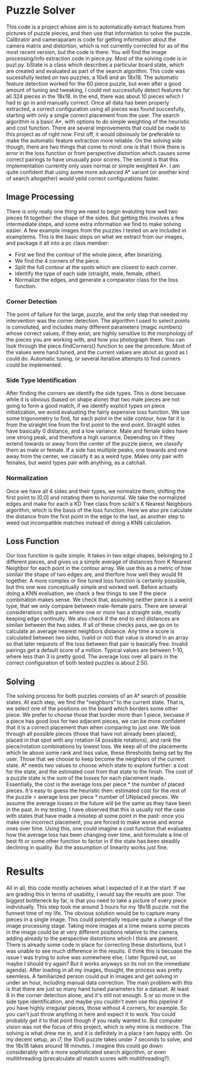 # Puzzle Solver
  This code is a project whose aim is to automatically extract features from pictures of puzzle pieces, and then
use that information to solve the puzzle. Calibrator and cameraparam is code for getting information about the camera 
matrix and distortion, which is not currently corrected for as of the most recent version, but the code is there. You will
find the image processing/info extraction code in piece.py. Most of the solving code is in puzl.py. bState is a class 
which describes a particular board state, which are created and evaluated as part of the search algorithm. This code was 
sucessfully tested on two puzzles, a 10x6 and an 18x18. The automatic feature detection worked for the 60 piece puzzle,
but even after a good amount of tuning and tweaking, I could not successfully detect features for all 324 pieces in 
the 18x18. In the end, there was about 10 pieces which I had to go in and manually correct. Once all data has been
properly extracted, a correct configuration using all pieces was found succesfully, starting with only a single  correct
placement from the user. The search algorithm is a basic A*, with options to do simple weighting of the heuristic and
cost function. There are several improvements that could be made to this project as of right now. First off, it
would obviously be preferable to make the automatic feature extraction more reliable. On the solving side though, there
are two things that come to mind: one is that I think there is error in the loss function or from perspective  distortion
which causes some correct pairings to have unusually poor scores. The second is that this implementation currently only
uses normal or simple weighted A*. I am quite confident that using some more advanced A* variant (or another kind of
search altogether) would yeild correct configurations faster.

## Image Processing
  There is only really one thing we need to begin evaluting how well two pieces fit together: the shape of the sides.
But getting this involves a few intermediate steps, and some extra information we find to make solving easier. A few 
example images from the puzzles I tested on are included in exampleims. This is the basic steps on what we extract
from our images, and package it all into a pc class member:
  - First we find the contour of the whole piece, after binarizing.
  - We find the 4 corners of the piece.
  - Split the full contour at the spots which are closest to each corner.
  - Identify the type of each side (straight, male, female, other).
  - Normalize the edges, and generate a comparator class for the loss function.
### Corner Detection
  The point of failure for the large, puzzle, and the only step that needed my intervention was the corner detection. The
algorithm I used to select points is convoluted, and includes many different parameters (magic numbers) whose correct values,
if they exist, are highly sensitive to the morphology of the pieces you are working with, and how you photograph them. You can
look through the piece.findCorners() function to see the procedure. Most of the values were hand tuned, and the current values
are about as good as I could do. Automatic tuning, or several iterative attempts to find corners could be implemented.
### Side Type Identification
  After finding the corners we identify the side types. This is done becuase while it is obvious (based on shape alone) that two
male pieces are not going to form a good match, if we identify explicit types on piece initialization, we avoid evaluating the 
fairly expensive loss function. We use some trigonometry to find, for each point in the side contour, how far it is from the
straight line from the first point to the end point. Straight sides have basically 0 distance, and a low variance. Male and female
sides have one strong peak, and therefore a high variance. Depending on if they extend towards or away from the center of the
puzzle piece, we classify them as male or female. If a side has multiple peaks, one towards and one away from the center, we classify
it as a weird type. Males only pair with females, but weird types pair with anything, as a catchall. 
### Normalization
  Once we have all 4 sides and their types, we normalize them, shifting the first point to [0,0] and rotating them to horizontal. We
take the normalized edges and make for each a KD Tree class from scikit's K Nearest Neighbors algorithm, which is the basis of the
loss function. Here we also pre calculate the distance from the first point in the edge to the last, as another step to weed out
incompatible matches instead of doing a KNN calculation.
## Loss Function
   Our loss function is quite simple. It takes in two edge shapes, belonging to 2 different pieces, and gives us a simple average of
distances from K Nearest Neighbor for each point in the contour array. We use this as a metric of how similair the shape of two edges
are, and therfore how well they would fit together. A more complex or fine tuned loss function is certainly possible, but this one was
conceptually simple and worked well. Before actually doing a KNN evaluation, we check a few things to see if the piece combination makes
sense. We check that, assuming neither piece is a weird type, that we only compare between male-female pairs. There are several considerations
with pairs where one or more has a straight side, mostly keeping edge continuity. We also check if the end to end distances are similair between
the two sides. If all of these checks pass, we go on to calculate an average nearest neighbors distance. Any time a score is calculated between
two sides, (valid or not) that value is stored in an array so that later requests of the loss between that pair is basically free. Invalid
pairings get a default score of a million. Typical values are between 1-10, where less than 3 is pretty good. The average loss over all pairs
in the correct configuration of both tested puzzles is about 2.50.

## Solving
  The solving process for both puzzles consists of an A* search of possible states. At each step, we find the "neighbors" to the current state.
That is, we select one of the positions on the board which borders some other piece. We prefer to choose those that border more than 1 piece,
becuase if a piece has good loss for two adjacent pieces, we can be more confident that it is a correct placement than when comparing to just one.
We look through all possible pieces (those that have not already been placed), placed in that spot with any rotation (4 possible rotations), and rank the piece/rotation combinations by lowest loss. We keep all of the placements which lie above some rank and loss value, these thresholds being
set by the user. Those that we choose to keep become the neighbors of the current state. A* needs two values to choose which state to explore further: a cost for the state, and the estimated cost from that state to the finish. The cost of a puzzle state is the sum of the losses for each
placement made. Essentially, the cost is the average loss per piece * the number of placed pieces. It's easy to guess the heuristic then: estimated cost for the rest of the puzzle = average loss per piece * number of UNplaced pieces. We assume the average losses in the future will be the same
as they have been in the past. In my testing, I have observed that this is usually not the case with states that have made a misstep at some point
in the past: once you make one incorrect placement, you are forced to make worse and worse ones over time. Using this, one could imagine a cost
function that evaluates how the average loss has been changing over time, and formulate a line of best fit or some other function to factor in if
the state has been steadily declining in quality. But the assumption of linearity works just fine.

# Results
  All in all, this code mostly acheives what I expected of it at the start. If we are grading this in terms of usability, I would say the results are
poor. The biggest bottleneck by far, is that you need to take a picture of every piece individually. This step took me around 3 hours for my 18x18 puzzle.
not the funnest time of my life. The obvious solution would be to capture many pieces in a single image. This could potentially require quite a change
of the image processing stage. Taking more images at a time means some pieces in the image could be at very different positions relative to the camera,
adding already to the perspective distortions which I think are present. There is already some code in place for correcting these distortions, but I was
unable to see much difference in the results. (I think this is becuase the issue I was trying to solve was somewhere else, I later figured out, so maybe I 
should try again? But it works anyways so its not on the immediate agenda). After loading in all my images, thought, the process was pretty seemless. A
familiarized person could put in images and get solving in under an hour, including manual data correction. The main problem with this is that there are
just so many hand tuned parameters for a dataset. At least 8 in the corner detection alone, and it's still not enough. 5 or so more in the side type
identification, and maybe you couldn't even use this pipeline if you have highly irregular pieces, those without 4 corners, for example. So you can't just
throw anything in here and expect it to work. You could probably get it to that point though if you really wanted to. But computer vision was not the focus
of this project, which is why mine is mediocre. The solving is what drew me in, and it is definitely in a place I am happy with. On my decent setup, an i7,
the 10x6 puzzle takes under 7 seconds to solve, and the 18x18 takes around 18 minutes. I imagine this could go down  considerably with a more sophisticated
search algorithm, or even multithreading (precalculate all match scores with multithreading?).



















